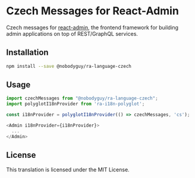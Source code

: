 # Czech Messages for React-Admin

Czech messages for [react-admin](https://github.com/marmelab/react-admin), the frontend framework for building admin applications on top of REST/GraphQL services.

## Installation

```sh
npm install --save @nobodyguy/ra-language-czech
```

## Usage

```js
import czechMessages from "@nobodyguy/ra-language-czech";
import polyglotI18nProvider from 'ra-i18n-polyglot';

const i18nProvider = polyglotI18nProvider(() => czechMessages, 'cs');

<Admin i18nProvider={i18nProvider}>
  ...
</Admin>
```

## License

This translation is licensed under the MIT License.
